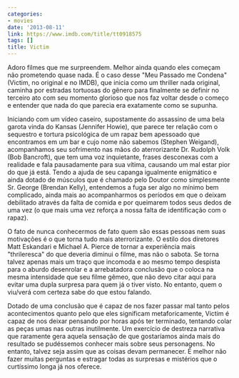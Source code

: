 ```yaml
---
categories:
- movies
date: '2013-08-11'
link: https://www.imdb.com/title/tt0918575
tags: []
title: Victim
---
```


Adoro filmes que me surpreendem. Melhor ainda quando eles começam não prometendo quase nada. É o caso desse "Meu Passado me Condena" (Victim, no original e no IMDB), que inicia como um thriller nada original, caminha por estradas tortuosas do gênero para finalmente se definir no terceiro ato com seu momento glorioso que nos faz voltar desde o começo e entender que nada do que parecia era exatamente como se supunha.

Iniciando com um vídeo caseiro, supostamente do assassino de uma bela garota vinda do Kansas (Jennifer Howie), que parece ter relação com o sequestro e tortura psicológica de um rapaz bem apessoado que encontramos em um bar e cujo nome não sabemos (Stephen Weigand), acompanhamos seu sofrimento nas mãos do aterrorizante Dr. Rudolph Volk (Bob Bancroft), que tem uma voz inquietante, frases desconexas com a realidade e fala pausadamente para sua vítima, causando um mal estar pior do que já está. Tendo a ajuda de seu capanga igualmente enigmático e ainda dotado de músculos que é chamado pelo Doutor como simplesmente Sr. George (Brendan Kelly), entendemos a fuga ser algo no mínimo bem complicado, ainda mais ao acompanharmos os períodos em que o deixam debilitado através da falta de comida e por queimarem todos seus dedos de uma vez (o que mais uma vez reforça a nossa falta de identificação com o rapaz).

O fato de nunca conhecermos de fato quem são essas pessoas nem suas motivações é o que torna tudo mais aterrorizante. O estilo dos diretores Matt Eskandari e Michael A. Pierce de tornar a experiência mais "thrileresca" do que deveria diminui o filme, mas não o sabota. Se torna talvez apenas mais um traço que incomoda e ao mesmo tempo despista para o aburdo desenrolar e a arrebatadora conclusão que o coloca na mesma intensidade que seu filme gêmeo, que não devo citar aqui para evitar uma dupla surpresa para quem já o tiver visto. No entanto, quem o viu/verá com certeza sabe do que estou falando.

Dotado de uma conclusão que é capaz de nos fazer passar mal tanto pelos acontecimentos quanto pelo que eles significam metaforicamente, Victim é capaz de nos deixar pensando por horas após ter terminado, tentando colar as peças umas nas outras inutilmente. Um exercício de destreza narrativa que raramente gera aquela sensação de que gostaríamos ainda mais do resultado se pudéssemos conhecer mais sobre seus personagens. No entanto, talvez seja assim que as coisas devam permanecer. É melhor não fazer muitas perguntas e estragar todas as surpresas e mistérios que o curtíssimo longa já nos oferece.